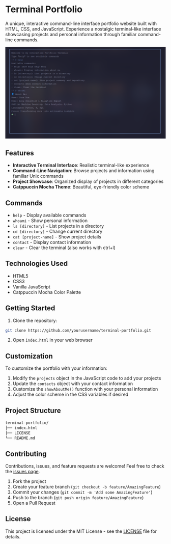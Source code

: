# Terminal Portfolio

A unique, interactive command-line interface portfolio website built with HTML, CSS, and JavaScript. Experience a nostalgic terminal-like interface showcasing projects and personal information through familiar command-line commands.

![Terminal Portfolio Demo](demo-screenshot.png) <!-- You should add a screenshot of your project -->

## Features

- **Interactive Terminal Interface**: Realistic terminal-like experience
- **Command-Line Navigation**: Browse projects and information using familiar Unix commands
- **Project Showcase**: Organized display of projects in different categories
- **Catppuccin Mocha Theme**: Beautiful, eye-friendly color scheme

## Commands

- `help` - Display available commands
- `whoami` - Show personal information
- `ls [directory]` - List projects in a directory
- `cd [directory]` - Change current directory
- `cat [project-name]` - Show project details
- `contact` - Display contact information
- `clear` - Clear the terminal (also works with ctrl+l)

## Technologies Used

- HTML5
- CSS3
- Vanilla JavaScript
- Catppuccin Mocha Color Palette

## Getting Started

1. Clone the repository:

```bash
git clone https://github.com/yourusername/terminal-portfolio.git
```

2. Open `index.html` in your web browser

## Customization

To customize the portfolio with your information:

1. Modify the `projects` object in the JavaScript code to add your projects
2. Update the `contacts` object with your contact information
3. Customize the `showAboutMe()` function with your personal information
4. Adjust the color scheme in the CSS variables if desired

## Project Structure

```
terminal-portfolio/
├── index.html
├── LICENSE
└── README.md
```

## Contributing

Contributions, issues, and feature requests are welcome! Feel free to check the [issues page](https://github.com/ratludu/terminal-portfolio/issues).

1. Fork the project
2. Create your feature branch (`git checkout -b feature/AmazingFeature`)
3. Commit your changes (`git commit -m 'Add some AmazingFeature'`)
4. Push to the branch (`git push origin feature/AmazingFeature`)
5. Open a Pull Request

## License

This project is licensed under the MIT License - see the [LICENSE](LICENSE) file for details.
